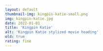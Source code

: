 ```yaml
---
layout: default
thumbnail-img: kingpin-katie-small.png
img: kingpin-katie.jpg
date: 2022-01-01
title: 'Kingpin Katie'
alt: 'Kingpin Katie stylized movie heading'
old: true
rating: fine
---
```

